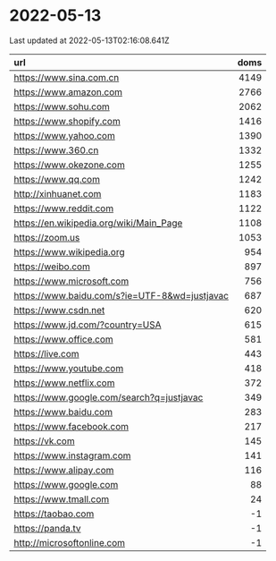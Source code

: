 # 2022-05-13

<!-- BEGIN -->
Last updated at 2022-05-13T02:16:08.641Z

url | doms
:- | -:
https://www.sina.com.cn | 4149
https://www.amazon.com | 2766
https://www.sohu.com | 2062
https://www.shopify.com | 1416
https://www.yahoo.com | 1390
https://www.360.cn | 1332
https://www.okezone.com | 1255
https://www.qq.com | 1242
http://xinhuanet.com | 1183
https://www.reddit.com | 1122
https://en.wikipedia.org/wiki/Main_Page | 1108
https://zoom.us | 1053
https://www.wikipedia.org | 954
https://weibo.com | 897
https://www.microsoft.com | 756
https://www.baidu.com/s?ie=UTF-8&wd=justjavac | 687
https://www.csdn.net | 620
https://www.jd.com/?country=USA | 615
https://www.office.com | 581
https://live.com | 443
https://www.youtube.com | 418
https://www.netflix.com | 372
https://www.google.com/search?q=justjavac | 349
https://www.baidu.com | 283
https://www.facebook.com | 217
https://vk.com | 145
https://www.instagram.com | 141
https://www.alipay.com | 116
https://www.google.com | 88
https://www.tmall.com | 24
https://taobao.com | -1
https://panda.tv | -1
http://microsoftonline.com | -1
<!-- END -->
